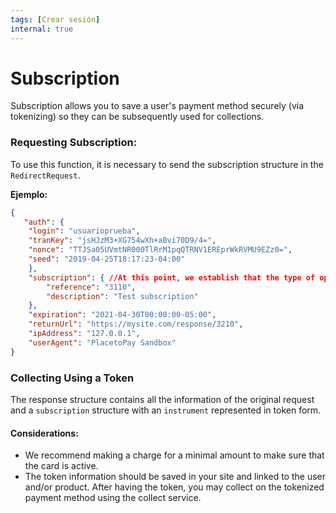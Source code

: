 ```yaml
---
tags: [Crear sesión]
internal: true
---
```


# Subscription

Subscription allows you to save a user's payment method securely (via tokenizing) so they can be subsequently used for collections.

### **Requesting Subscription:**

To use this function, it is necessary to send the subscription structure in the  `RedirectRequest`.

**Ejemplo:**
```json
{
   "auth": {
    "login": "usuarioprueba",
    "tranKey": "jsHJzM3+XG754wXh+aBvi70D9/4=",
    "nonce": "TTJSa05UVmtNR000TlRrM1pqQTRNV1EREprWkRVMU9EZz0=",
    "seed": "2019-04-25T18:17:23-04:00"
    },
    "subscription": { //At this point, we establish that the type of operation is a subscription.
        "reference": "3110",
        "description": "Test subscription"
    },
    "expiration": "2021-04-30T00:00:00-05:00",
    "returnUrl": "https://mysite.com/response/3210",
    "ipAddress": "127.0.0.1",
    "userAgent": "PlacetoPay Sandbox"
}
```


### **Collecting Using a Token**
The response structure contains all the information of the original request and a `subscription` structure with an `instrument` represented in token form.

#### **Considerations:**

 - We recommend making a charge for a minimal amount to make sure that the card is active.
 - The token information should be saved in your site and linked to the user and/or product. After having the token, you may collect on the tokenized payment method using the collect service.
